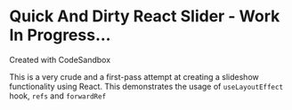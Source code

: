 # Quick And Dirty React Slider - Work In Progress...
Created with CodeSandbox

This is a very crude and a first-pass attempt at creating a slideshow functionality using React.
This demonstrates the usage of `useLayoutEffect` hook, `refs` and `forwardRef`

